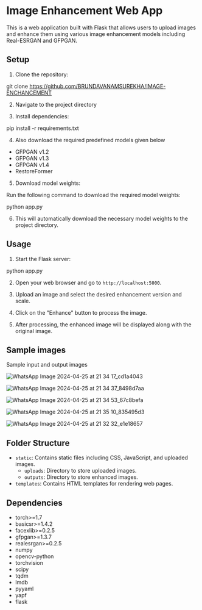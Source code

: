# Image Enhancement Web App

This is a web application built with Flask that allows users to upload images and enhance them using various image enhancement models including Real-ESRGAN and GFPGAN.

## Setup

1. Clone the repository:

git clone <https://github.com/BRUNDAVANAMSUREKHA/IMAGE-ENCHANCEMENT>


2. Navigate to the project directory

3. Install dependencies:

pip install -r requirements.txt

4. Also download the required predefined models given below

- GFPGAN v1.2
- GFPGAN v1.3
- GFPGAN v1.4
- RestoreFormer
                    
5. Download model weights:

Run the following command to download the required model weights:

python app.py

6. This will automatically download the necessary model weights to the project directory.

## Usage

1. Start the Flask server:

python app.py

2. Open your web browser and go to `http://localhost:5000`.

3. Upload an image and select the desired enhancement version and scale.

4. Click on the "Enhance" button to process the image.

5. After processing, the enhanced image will be displayed along with the original image.

## Sample images

Sample input and output images

![WhatsApp Image 2024-04-25 at 21 34 17_cd1a4043](https://github.com/BRUNDAVANAMSUREKHA/IMAGE-ENCHANCEMENT/assets/122956099/2255eb9e-029a-4d9c-920f-9e599194cbb8)

![WhatsApp Image 2024-04-25 at 21 34 37_8498d7aa](https://github.com/BRUNDAVANAMSUREKHA/IMAGE-ENCHANCEMENT/assets/122956099/53216de5-0ef3-47c0-841f-5d5a5ae408fe)

![WhatsApp Image 2024-04-25 at 21 34 53_67c8befa](https://github.com/BRUNDAVANAMSUREKHA/IMAGE-ENCHANCEMENT/assets/122956099/8f115bd0-7ae3-4bba-9080-465b051ed3a3)

![WhatsApp Image 2024-04-25 at 21 35 10_835495d3](https://github.com/BRUNDAVANAMSUREKHA/IMAGE-ENCHANCEMENT/assets/122956099/d66bc934-e2c7-4355-8588-2e19150427be)

![WhatsApp Image 2024-04-25 at 21 32 32_e1e18657](https://github.com/BRUNDAVANAMSUREKHA/IMAGE-ENCHANCEMENT/assets/122956099/2cee72fb-2bcb-41de-aacd-2edba869951f)

## Folder Structure

- `static`: Contains static files including CSS, JavaScript, and uploaded images.
  - `uploads`: Directory to store uploaded images.
  - `outputs`: Directory to store enhanced images.
- `templates`: Contains HTML templates for rendering web pages.

## Dependencies

- torch>=1.7
- basicsr>=1.4.2
- facexlib>=0.2.5
- gfpgan>=1.3.7
- realesrgan>=0.2.5
- numpy
- opencv-python
- torchvision
- scipy
- tqdm
- lmdb
- pyyaml
- yapf
- flask

